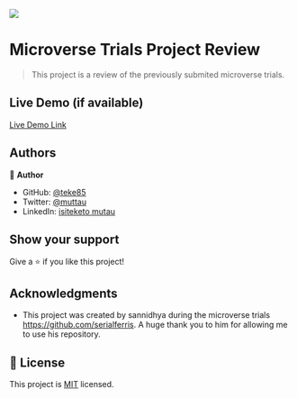 ![](https://img.shields.io/badge/Microverse-blueviolet)

# Microverse Trials Project Review

> This project is a review of the previously submited microverse trials.

## Live Demo (if available)

[Live Demo Link](N/A)

## Authors

👤 **Author**

- GitHub: [@teke85](https://github.com/teke85)
- Twitter: [@muttau](https://twitter.com/muttau)
- LinkedIn: [isiteketo mutau](https://www.linkedin.com/in/isiteketo-mutau-736894241/)

## Show your support

Give a ⭐️ if you like this project!

## Acknowledgments

- This project was created by sannidhya during the microverse trials https://github.com/serialferris. A huge thank you to him for allowing me to use his repository.

## 📝 License

This project is [MIT](./MIT.md) licensed.
